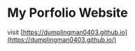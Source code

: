 # My Porfolio Website

visit [https://dumplingman0403.github.io](https://dumplingman0403.github.io/)

